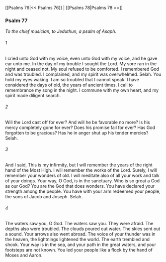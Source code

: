[[Psalms 76|<< Psalms 76]]  |  [[Psalms 78|Psalms 78 >>]]

### Psalm 77

*To the chief musician, to Jeduthun, a psalm of Asaph.*

###### 1
I cried unto God with my voice, even unto God with my voice, and he gave ear unto me. In the day of my trouble I sought the Lord. My sore ran in the night and ceased not. My soul refused to be comforted. I remembered God and was troubled. I complained, and my spirit was overwhelmed. Selah. You hold my eyes waking. I am so troubled that I cannot speak. I have considered the days of old, the years of ancient times. I call to remembrance my song in the night. I commune with my own heart, and my spirit made diligent search.

###### 2
Will the Lord cast off for ever? And will he be favorable no more? Is his mercy completely gone for ever? Does his promise fail for ever? Has God forgotten to be gracious? Has he in anger shut up his tender mercies? Selah.

###### 3
And I said, This is my infirmity, but I will remember the years of the right hand of the Most High. I will remember the works of the Lord. Surely, I will remember your wonders of old. I will meditate also of all your work and talk of your doings. Your way, O God, is in the sanctuary. Who is so great a God as our God? You are the God that does wonders. You have declared your strength among the people. You have with your arm redeemed your people, the sons of Jacob and Joseph. Selah.

###### 4
The waters saw you, O God. The waters saw you. They were afraid. The depths also were troubled. The clouds poured out water. The skies sent out a sound. Your arrows also went abroad. The voice of your thunder was in the heaven, the lightnings lightened the world. The earth trembled and shook. Your way is in the sea, and your path in the great waters, and your footsteps are not known. You led your people like a flock by the hand of Moses and Aaron.
